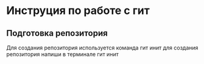 # Инструция по работе с гит

## Подготовка репозитория
Для создания репозитория используется команда гит инит
для создания репозитория напиши в терминале гит инит

